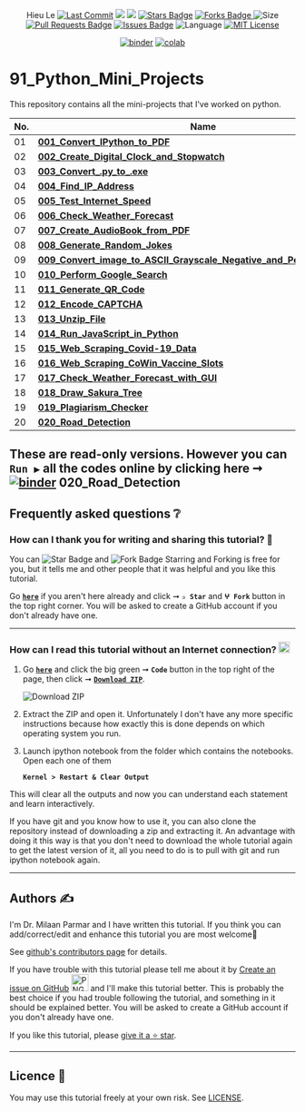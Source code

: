 <p align="center"> Hieu Le
<a href="https://github.com/milaan9"><img src="https://img.shields.io/static/v1?logo=github&label=maintainer&message=milaan9&color=ff3300" alt="Last Commit"/></a> 
<!--<img src="https://badges.pufler.dev/created/milaan9/91_Python_Mini_Projects" alt="Created"/>-->
<!--<a href="https://github.com/milaan9/91_Python_Mini_Projects/graphs/commit-activity"><img src="https://img.shields.io/github/last-commit/milaan9/91_Python_Mini_Projects.svg?colorB=ff8000&style=flat" alt="Last Commit"/> </a>-->
<a href="https://github.com/milaan9/91_Python_Mini_Projects/pulse" alt="Activity"><img src="https://img.shields.io/github/commit-activity/m/milaan9/91_Python_Mini_Projects.svg?colorB=teal&style=flat" /></a> 
<a href="https://hits.seeyoufarm.com"><img src="https://hits.seeyoufarm.com/api/count/incr/badge.svg?url=https%3A%2F%2Fgithub.com%2Fmilaan9%2F91_Python_Mini_Projects&count_bg=%231DC92C&title_bg=%23555555&icon=&icon_color=%23E7E7E7&title=views&edge_flat=false"/></a>
<a href="https://github.com/milaan9/91_Python_Mini_Projects/stargazers"><img src="https://img.shields.io/github/stars/milaan9/91_Python_Mini_Projects.svg?colorB=1a53ff" alt="Stars Badge"/></a>
<a href="https://github.com/milaan9/91_Python_Mini_Projects/network/members"><img src="https://img.shields.io/github/forks/milaan9/91_Python_Mini_Projects" alt="Forks Badge"/> </a>
<img src="https://img.shields.io/github/repo-size/milaan9/91_Python_Mini_Projects.svg?colorB=CC66FF&style=flat" alt="Size"/>
<a href="https://github.com/milaan9/91_Python_Mini_Projects/pulls"><img src="https://img.shields.io/github/issues-pr/milaan9/91_Python_Mini_Projects.svg?colorB=yellow&style=flat" alt="Pull Requests Badge"/></a>
<a href="https://github.com/milaan9/91_Python_Mini_Projects/issues"><img src="https://img.shields.io/github/issues/milaan9/91_Python_Mini_Projects.svg?colorB=yellow&style=flat" alt="Issues Badge"/></a>
<img src="https://img.shields.io/github/languages/top/milaan9/91_Python_Mini_Projects.svg?colorB=996600&style=flat" alt="Language"/></a>
<a href="https://github.com/milaan9/91_Python_Mini_Projects/blob/main/LICENSE"><img src="https://img.shields.io/badge/License-MIT-blueviolet.svg" alt="MIT License"/></a>
</p> 
<!--<img src="https://badges.pufler.dev/contributors/milaan9/01_Python_Introduction?size=50&padding=5&bots=true" alt="milaan9"/>-->

<p align="center"> 
<a href="https://mybinder.org/v2/gh/milaan9/91_Python_Mini_Projects/HEAD"><img src="https://mybinder.org/badge_logo.svg" alt="binder"/></a>
<a href="https://githubtocolab.com/milaan9/91_Python_Mini_Projects"><img src="https://colab.research.google.com/assets/colab-badge.svg" alt="colab"/></a> 
</p>    
 
# 91_Python_Mini_Projects

This repository contains all the mini-projects that I've worked on python.

| **No.** | **Name** | 
| ------- | -------- | 
|	01	| **[001_Convert_IPython_to_PDF](https://github.com/milaan9/91_Python_Mini_Projects/tree/main/001_Convert_IPython_to_PDF)** | 
|	02	| **[002_Create_Digital_Clock_and_Stopwatch](https://github.com/milaan9/91_Python_Mini_Projects/tree/main/002_Create_Digital_Clock)** | 
|	03	| **[003_Convert_.py_to_.exe](https://github.com/milaan9/91_Python_Mini_Projects/tree/main/003_Convert_.py_to_.exe)** | 
|	04	| **[004_Find_IP_Address](https://github.com/milaan9/91_Python_Mini_Projects/tree/main/004_Find_IP_Address)** | 
|	05	| **[005_Test_Internet_Speed](https://github.com/milaan9/91_Python_Mini_Projects/tree/main/005_Test_Internet_Speed)** | 
|	06	| **[006_Check_Weather_Forecast](https://github.com/milaan9/91_Python_Mini_Projects/tree/main/006_Check_Weather_Forecast)** | 
|	07	| **[007_Create_AudioBook_from_PDF](https://github.com/milaan9/91_Python_Mini_Projects/tree/main/007_Create_AudioBook_from_PDF)** | 
|	08	| **[008_Generate_Random_Jokes](https://github.com/milaan9/91_Python_Mini_Projects/tree/main/008_Generate_Random_Jokes)** | 
|	09	| **[009_Convert_image_to_ASCII_Grayscale_Negative_and_Pencil_Sketch_Art](https://github.com/milaan9/91_Python_Mini_Projects/tree/main/009_Convert_image_to_ASCII)** | 
|	10	| **[010_Perform_Google_Search](https://github.com/milaan9/91_Python_Mini_Projects/tree/main/010_Perform_Google_Search)** | 
|	11	| **[011_Generate_QR_Code](https://github.com/milaan9/91_Python_Mini_Projects/tree/main/011_Generate_QR_Code)** | 
|	12	| **[012_Encode_CAPTCHA](https://github.com/milaan9/91_Python_Mini_Projects/tree/main/012_Encode_CAPTCHA)** | 
|	13	| **[013_Unzip_File](https://github.com/milaan9/91_Python_Mini_Projects/tree/main/013_Unzip_File)** | 
|	14	| **[014_Run_JavaScript_in_Python](https://github.com/milaan9/91_Python_Mini_Projects/tree/main/014_Run_JavaScript_in_Python)** | 
|	15	| **[015_Web_Scraping_Covid-19_Data](https://github.com/milaan9/91_Python_Mini_Projects/tree/main/015_Web_Scraping_Covid-19_Data)** | 
|	16	| **[016_Web_Scraping_CoWin_Vaccine_Slots](https://github.com/milaan9/91_Python_Mini_Projects/tree/main/016_Web_Scraping_CoWin_Vaccine_Slots)** | 
|	17	| **[017_Check_Weather_Forecast_with_GUI](https://github.com/milaan9/91_Python_Mini_Projects/tree/main/017_Check_Weather_Forecast_with_GUI)** | 
|	18	| **[018_Draw_Sakura_Tree](https://github.com/milaan9/91_Python_Mini_Projects/tree/main/018_Draw_Sakura_Tree)** | 
| 19 | **[019_Plagiarism_Checker](https://github.com/milaan9/91_Python_Mini_Projects/tree/main/019_Plagiarism_Checker)** |
| 20 | **[020_Road_Detection](https://github.com/milaan9/91_Python_Mini_Projects/tree/main/020_Road_Detection)** |

These are **read-only** versions. However you can **`Run ▶`**  all the codes **online** by clicking here ➞ <a href="https://mybinder.org/v2/gh/milaan9/91_Python_Mini_Projects/HEAD"><img src="https://mybinder.org/badge_logo.svg" alt="binder"/></a>
020_Road_Detection
---

## Frequently asked questions ❔

### How can I thank you for writing and sharing this tutorial? 🌷

You can <img src="https://img.shields.io/static/v1?label=%E2%AD%90 Star &message=if%20useful&style=style=flat&color=blue" alt="Star Badge"/> and <img src="https://img.shields.io/static/v1?label=%E2%B5%96 Fork &message=if%20useful&style=style=flat&color=blue" alt="Fork Badge"/> Starring and Forking is free for you, but it tells me and other people that it was helpful and you like this tutorial.

Go [**`here`**](https://github.com/milaan9/91_Python_Mini_Projects) if you aren't here already and click ➞ **`✰ Star`** and **`ⵖ Fork`** button in the top right corner. You will be asked to create a GitHub account if you don't already have one.

---

### How can I read this tutorial without an Internet connection? <img alt="GIF" src="https://github.com/TheDudeThatCode/TheDudeThatCode/blob/master/Assets/hmm.gif" width="20" />

1. Go [**`here`**](https://github.com/milaan9/91_Python_Mini_Projects) and click the big green ➞ **`Code`** button in the top right of the page, then click ➞ [**`Download ZIP`**](https://github.com/milaan9/91_Python_Mini_Projects/archive/refs/heads/main.zip).

    ![Download ZIP](img/dnld_rep.png)

2. Extract the ZIP and open it. Unfortunately I don't have any more specific instructions because how exactly this is done depends on which operating system you run.
    
3. Launch ipython notebook from the folder which contains the notebooks. Open each one of them
  
    **`Kernel > Restart & Clear Output`**
    
This will clear all the outputs and now you can understand each statement and learn interactively.

If you have git and you know how to use it, you can also clone the repository instead of downloading a zip and extracting it. An advantage with doing it this way is that you don't need to download the whole tutorial again to get the latest version of it, all you need to do is to pull with git and run ipython notebook again.

---

## Authors ✍️

I'm Dr. Milaan Parmar and I have written this tutorial. If you think you can add/correct/edit and enhance this tutorial you are most welcome🙏

See [github's contributors page](https://github.com/milaan9/91_Python_Mini_Projects/graphs/contributors) for details.

If you have trouble with this tutorial please tell me about it by [Create an issue on GitHub](https://github.com/milaan9/91_Python_Mini_Projects/issues/new) <img alt="PNG" width="30px"  src="https://user-images.githubusercontent.com/48193918/124397909-86858c80-dd30-11eb-803c-9650d9c4a927.png" /></h3> and I'll make this tutorial better. This is probably the best choice if you had trouble following the tutorial, and something in it should be explained better. You will be asked to create a GitHub account if you don't already have one.

If you like this tutorial, please [give it a ⭐ star](https://github.com/milaan9/91_Python_Mini_Projects).

---

## Licence 📜

You may use this tutorial freely at your own risk. See [LICENSE](./LICENSE).
